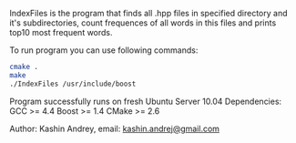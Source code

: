 IndexFiles is the program that finds all .hpp files in specified directory
and it's subdirectories, count frequences of all words in this files and
prints top10 most frequent words.

To run program you can use following commands:
```bash
cmake .
make
./IndexFiles /usr/include/boost
```

Program successfully runs on fresh Ubuntu Server 10.04
Dependencies:
GCC >= 4.4
Boost >= 1.4
CMake >= 2.6

Author: Kashin Andrey, email: kashin.andrej@gmail.com
